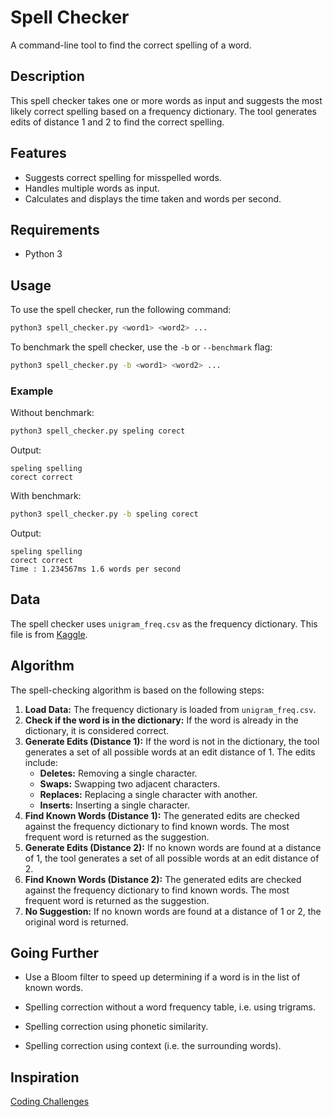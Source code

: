 # Spell Checker

A command-line tool to find the correct spelling of a word.

## Description

This spell checker takes one or more words as input and suggests the most likely correct spelling based on a frequency dictionary. The tool generates edits of distance 1 and 2 to find the correct spelling.

## Features

- Suggests correct spelling for misspelled words.
- Handles multiple words as input.
- Calculates and displays the time taken and words per second.

## Requirements

- Python 3

## Usage

To use the spell checker, run the following command:

```bash
python3 spell_checker.py <word1> <word2> ...
```

To benchmark the spell checker, use the `-b` or `--benchmark` flag:

```bash
python3 spell_checker.py -b <word1> <word2> ...
```

### Example

Without benchmark:

```bash
python3 spell_checker.py speling corect
```

Output:

```
speling spelling
corect correct
```

With benchmark:

```bash
python3 spell_checker.py -b speling corect
```

Output:

```
speling spelling
corect correct
Time : 1.234567ms 1.6 words per second
```

## Data

The spell checker uses `unigram_freq.csv` as the frequency dictionary. This file is from [Kaggle](https://www.kaggle.com/datasets/rtatman/english-word-frequency?resource=download).

## Algorithm

The spell-checking algorithm is based on the following steps:

1.  **Load Data:** The frequency dictionary is loaded from `unigram_freq.csv`.
2.  **Check if the word is in the dictionary:** If the word is already in the dictionary, it is considered correct.
3.  **Generate Edits (Distance 1):** If the word is not in the dictionary, the tool generates a set of all possible words at an edit distance of 1. The edits include:
    - **Deletes:** Removing a single character.
    - **Swaps:** Swapping two adjacent characters.
    - **Replaces:** Replacing a single character with another.
    - **Inserts:** Inserting a single character.
4.  **Find Known Words (Distance 1):** The generated edits are checked against the frequency dictionary to find known words. The most frequent word is returned as the suggestion.
5.  **Generate Edits (Distance 2):** If no known words are found at a distance of 1, the tool generates a set of all possible words at an edit distance of 2.
6.  **Find Known Words (Distance 2):** The generated edits are checked against the frequency dictionary to find known words. The most frequent word is returned as the suggestion.
7.  **No Suggestion:** If no known words are found at a distance of 1 or 2, the original word is returned.

## Going Further

- Use a Bloom filter to speed up determining if a word is in the list of known words.

- Spelling correction without a word frequency table, i.e. using trigrams.

- Spelling correction using phonetic similarity.

- Spelling correction using context (i.e. the surrounding words).

## Inspiration

[Coding Challenges](https://codingchallenges.fyi/)
